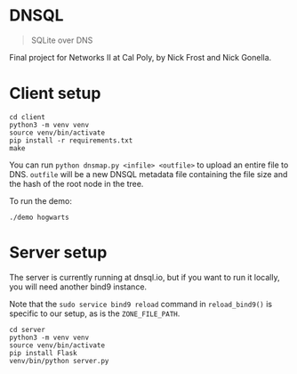 # DNSQL

> SQLite over DNS

Final project for Networks II at Cal Poly, by Nick Frost and Nick Gonella.

# Client setup

    cd client
    python3 -m venv venv
    source venv/bin/activate
    pip install -r requirements.txt
    make

You can run `python dnsmap.py <infile> <outfile>` to upload an entire file to
DNS. `outfile` will be a new DNSQL metadata file containing the file size and
the hash of the root node in the tree.

To run the demo:

    ./demo hogwarts

# Server setup

The server is currently running at dnsql.io, but if you want to run it locally,
you will need another bind9 instance.

Note that the `sudo service bind9 reload` command in `reload_bind9()` is
specific to our setup, as is the `ZONE_FILE_PATH`.

    cd server
    python3 -m venv venv
    source venv/bin/activate
    pip install Flask
    venv/bin/python server.py
